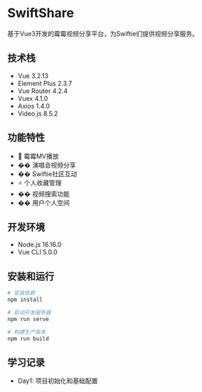 # SwiftShare

基于Vue3开发的霉霉视频分享平台，为Swiftie们提供视频分享服务。

## 技术栈

- Vue 3.2.13
- Element Plus 2.3.7
- Vue Router 4.2.4
- Vuex 4.1.0
- Axios 1.4.0
- Video.js 8.5.2

## 功能特性

- 🎵 霉霉MV播放
- �� 演唱会视频分享
- �� Swiftie社区互动
- ⭐ 个人收藏管理
- �� 视频搜索功能
- �� 用户个人空间

## 开发环境

- Node.js 16.16.0
- Vue CLI 5.0.0

## 安装和运行

```bash
# 安装依赖
npm install

# 启动开发服务器
npm run serve

# 构建生产版本
npm run build
```

## 学习记录

- Day1: 项目初始化和基础配置
